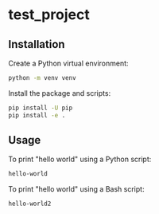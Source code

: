 # test_project

## Installation

Create a Python virtual environment:

```bash
python -m venv venv
```

Install the package and scripts:

```bash
pip install -U pip
pip install -e .
```

## Usage

To print "hello world" using a Python script:

```bash
hello-world
```

To print "hello world" using a Bash script:

```bash
hello-world2
```
